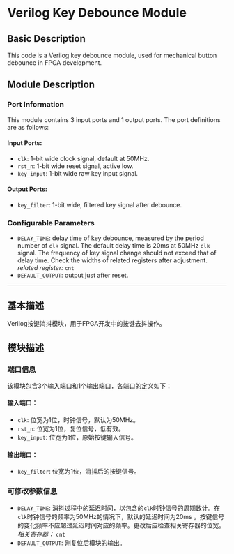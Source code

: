 # Verilog Key Debounce Module
## Basic Description
This code is a Verilog key debounce module, used for mechanical button debounce in FPGA development.
## Module Description
### Port Information
This module contains 3 input ports and 1 output ports. The port definitions are as follows:
#### Input Ports:
* `clk`: 1-bit wide clock signal, default at 50MHz.
* `rst_n`: 1-bit wide reset signal, active low.
* `key_input`: 1-bit wide raw key input signal.
#### Output Ports:
* `key_filter`: 1-bit wide, filtered key signal after debounce.
### Configurable Parameters
* `DELAY_TIME`: delay time of key debounce, measured by the period number of `clk` signal. The default delay time is 
  20ms at 50MHz `clk` signal. The frequency of key signal change should not exceed that of delay time. Check the widths 
  of related registers after adjustment.\
  *related register:* `cnt`
* `DEFAULT_OUTPUT`: output just after reset.
------------------------------------------------------------------------------------------------------------------------
## 基本描述
Verilog按键消抖模块，用于FPGA开发中的按键去抖操作。
## 模块描述
### 端口信息
该模块包含3个输入端口和1个输出端口，各端口的定义如下：
#### 输入端口：
* `clk`: 位宽为1位，时钟信号，默认为50MHz。
* `rst_n`: 位宽为1位，复位信号，低有效。
* `key_input`: 位宽为1位，原始按键输入信号。
#### 输出端口：
* `key_filter`: 位宽为1位，消抖后的按键信号。
### 可修改参数信息
* `DELAY_TIME`: 消抖过程中的延迟时间，以包含的`clk`时钟信号的周期数计。在`clk`时钟信号的频率为50MHz的情况下，默认的延迟时间为20ms
  。按键信号的变化频率不应超过延迟时间对应的频率。更改后应检查相关寄存器的位宽。\
  *相关寄存器：* `cnt`
* `DEFAULT_OUTPUT`: 刚复位后模块的输出。

